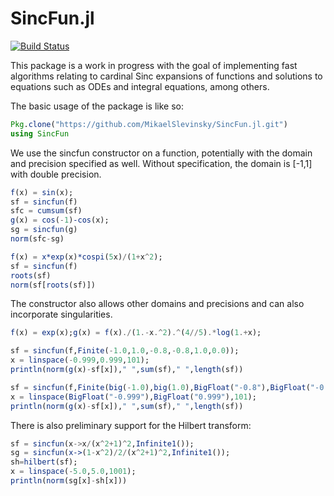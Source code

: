 # SincFun.jl

[![Build Status](https://travis-ci.org/MikaelSlevinsky/Sincfun.jl.svg?branch=master)](https://travis-ci.org/MikaelSlevinsky/Sincfun.jl)

This package is a work in progress with the goal of implementing fast algorithms relating to cardinal Sinc expansions of functions and solutions to equations such as ODEs and integral equations, among others.

The basic usage of the package is like so:

```julia
Pkg.clone("https://github.com/MikaelSlevinsky/SincFun.jl.git")
using SincFun
```

We use the sincfun constructor on a function, potentially with the domain and precision specified as well. Without specification, the domain is [-1,1] with double precision.

```julia
f(x) = sin(x);
sf = sincfun(f)
sfc = cumsum(sf)
g(x) = cos(-1)-cos(x);
sg = sincfun(g)
norm(sfc-sg)
```

```julia
f(x) = x*exp(x)*cospi(5x)/(1+x^2);
sf = sincfun(f)
roots(sf)
norm(sf[roots(sf)])
```

The constructor also allows other domains and precisions and can also incorporate singularities.

```julia
f(x) = exp(x);g(x) = f(x)./(1.-x.^2).^(4//5).*log(1.+x);

sf = sincfun(f,Finite(-1.0,1.0,-0.8,-0.8,1.0,0.0));
x = linspace(-0.999,0.999,101);
println(norm(g(x)-sf[x])," ",sum(sf)," ",length(sf))

sf = sincfun(f,Finite(big(-1.0),big(1.0),BigFloat("-0.8"),BigFloat("-0.8"),big(1.0),big(0.0)));
x = linspace(BigFloat("-0.999"),BigFloat("0.999"),101);
println(norm(g(x)-sf[x])," ",sum(sf)," ",length(sf))
```

There is also preliminary support for the Hilbert transform:

```julia
sf = sincfun(x->x/(x^2+1)^2,Infinite1());
sg = sincfun(x->(1-x^2)/2/(x^2+1)^2,Infinite1());
sh=hilbert(sf);
x = linspace(-5.0,5.0,1001);
println(norm(sg[x]-sh[x]))
```

